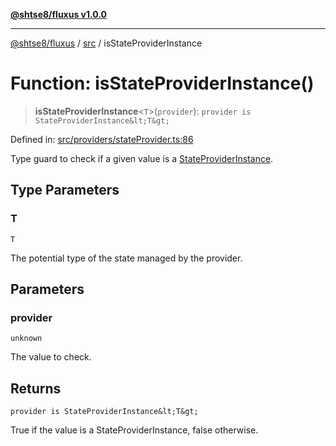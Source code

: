 [**@shtse8/fluxus v1.0.0**](../../README.md)

***

[@shtse8/fluxus](../../README.md) / [src](../README.md) / isStateProviderInstance

# Function: isStateProviderInstance()

> **isStateProviderInstance**\<`T`\>(`provider`): `provider is StateProviderInstance&lt;T&gt;`

Defined in: [src/providers/stateProvider.ts:86](https://github.com/shtse8/fluxus/blob/213c71c5e98d0245d85ae1e863504b6b01882dfb/src/providers/stateProvider.ts#L86)

Type guard to check if a given value is a [StateProviderInstance](../interfaces/StateProviderInstance.md).

## Type Parameters

### T

`T`

The potential type of the state managed by the provider.

## Parameters

### provider

`unknown`

The value to check.

## Returns

`provider is StateProviderInstance&lt;T&gt;`

True if the value is a StateProviderInstance, false otherwise.

